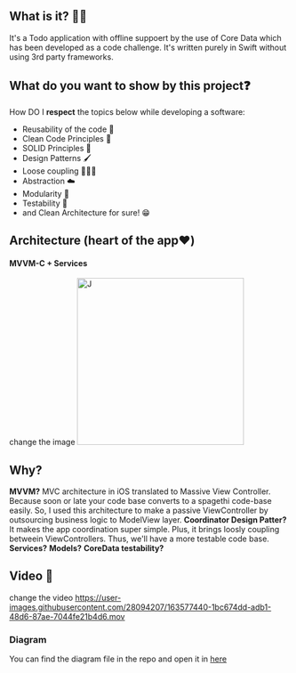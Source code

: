 
## What is it? 🙋🏻

It's a Todo application with offline suppoert by the use of Core Data which has been developed as a code challenge. It's written purely in Swift without using 3rd party frameworks.


## What do you want to show by this project❓

How DO I **respect** the topics below while developing a software:

* Reusability of the code 🔁
* Clean Code Principles 🧼
* SOLID Principles 🥰
* Design Patterns 🖌
* Loose coupling 🙇🏻‍♂️
* Abstraction ☁️
* Modularity 🧱
* Testability 🧪
* and Clean Architecture for sure! 😁

## Architecture (heart of the app❤️)
#### MVVM-C + Services

change the image
<img src="https://www.uplooder.net/img/image/88/f2b1d43c9ca8db58dea1fa056c320bdf/architecture-diagram.jpg" alt="J" width="300"/>


## Why?
**MVVM?**
MVC architecture in iOS translated to Massive View Controller. Because soon or late your code base converts to a spagethi code-base easily. So, I used this architecture to make a passive ViewController by outsourcing business logic to ModelView layer.
**Coordinator Design Patter?**
It makes the app coordination super simple. Plus, it brings loosly coupling betweein ViewControllers. Thus, we'll have a more testable code base.
**Services?**
**Models?**
**CoreData testability?**

## Video 🎥

change the video
https://user-images.githubusercontent.com/28094207/163577440-1bc674dd-adb1-48d6-87ae-7044fe21b4d6.mov




### Diagram
You can find the diagram file in the repo and open it in [here](draw.io) 

